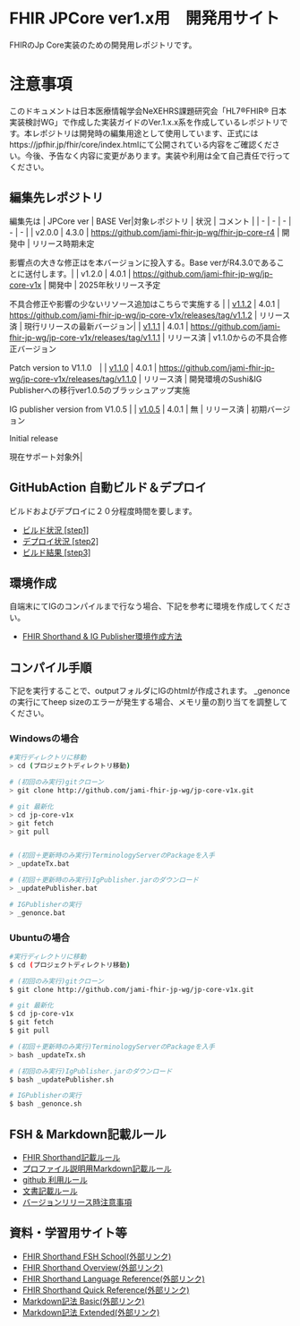 # FHIR JPCore ver1.x用　開発用サイト
FHIRのJp Core実装のための開発用レポジトリです。

# 注意事項
このドキュメントは日本医療情報学会NeXEHRS課題研究会「HL7®FHIR® 日本実装検討WG」で作成した実装ガイドのVer.1.x.x系を作成しているレポジトリです。本レポジトリは開発時の編集用途として使用しています、正式にはhttps://jpfhir.jp/fhir/core/index.htmlにて公開されている内容をご確認ください。今後、予告なく内容に変更があります。実装や利用は全て自己責任で行ってください。


## 編集先レポジトリ
編集先は
| JPCore ver | BASE Ver|対象レポジトリ | 状況 | コメント | 
| - | - | - | - | - |
| v2.0.0  | 4.3.0 | https://github.com/jami-fhir-jp-wg/fhir-jp-core-r4 | 開発中 | リリース時期未定<p/>影響点の大きな修正はを本バージョンに投入する。Base verがR4.3.0であることに送付します。|
| v1.2.0  | 4.0.1 | https://github.com/jami-fhir-jp-wg/jp-core-v1x | 開発中 | 2025年秋リリース予定<p/>不具合修正や影響の少ないリソース追加はこちらで実施する |
| [v1.1.2](https://jpfhir.jp/fhir/core/1.1.2/index.html)  | 4.0.1 | https://github.com/jami-fhir-jp-wg/jp-core-v1x/releases/tag/v1.1.2 | リリース済 | 現行リリースの最新バージョン| 
| [v1.1.1](https://jpfhir.jp/fhir/core/1.1.1/index.html)  | 4.0.1 | https://github.com/jami-fhir-jp-wg/jp-core-v1x/releases/tag/v1.1.1 | リリース済 | v1.1.0からの不具合修正バージョン<p/>Patch version to V1.1.0　|
| [v1.1.0](https://jpfhir.jp/fhir/core/1.1.0/index.html)  | 4.0.1 | https://github.com/jami-fhir-jp-wg/jp-core-v1x/releases/tag/v1.1.0 | リリース済 | 開発環境のSushi&IG Publisherへの移行ver1.0.5のブラッシュアップ実施<p/>IG publisher version from V1.0.5 |
| [v1.0.5](https://jpfhir.jp/jpcorev1ig/index.html)  | 4.0.1 | 無 | リリース済 | 初期バージョン<p/>Initial release<p/>現在サポート対象外| 
## GitHubAction 自動ビルド＆デプロイ
ビルドおよびデプロイに２０分程度時間を要します。
* [ビルド状況 [step1]](https://github.com/jami-fhir-jp-wg/jp-core-v1x/actions)
* [デプロイ状況 [step2]](https://github.com/jami-fhir-jp-wg/jp-core-v1xpages/actions)
* [ビルド結果 [step3]](https://jami-fhir-jp-wg.github.io/jp-core-v1xpages/index.html)

## 環境作成
自端末にてIGのコンパイルまで行なう場合、下記を参考に環境を作成してください。
* [FHIR Shorthand & IG Publisher環境作成方法](docs/environment.md)

## コンパイル手順
下記を実行することで、outputフォルダにIGのhtmlが作成されます。
_genonceの実行にてheep sizeのエラーが発生する場合、メモリ量の割り当てを調整してください。

### Windowsの場合
``` sh
#実行ディレクトリに移動
> cd (プロジェクトディレクトリ移動)

# (初回のみ実行)gitクローン
> git clone http://github.com/jami-fhir-jp-wg/jp-core-v1x.git

# git 最新化
> cd jp-core-v1x
> git fetch
> git pull


# (初回＋更新時のみ実行)TerminologyServerのPackageを入手
> _updateTx.bat

# (初回＋更新時のみ実行)IgPublisher.jarのダウンロード
> _updatePublisher.bat

# IGPublisherの実行
> _genonce.bat
```

### Ubuntuの場合
``` sh
#実行ディレクトリに移動
$ cd (プロジェクトディレクトリ移動)

# (初回のみ実行)gitクローン
$ git clone http://github.com/jami-fhir-jp-wg/jp-core-v1x.git

# git 最新化
$ cd jp-core-v1x
$ git fetch
$ git pull

# (初回＋更新時のみ実行)TerminologyServerのPackageを入手
> bash _updateTx.sh

# (初回のみ実行)IgPublisher.jarのダウンロード
$ bash _updatePublisher.sh

# IGPublisherの実行
$ bash _genonce.sh
```

## FSH & Markdown記載ルール
* [FHIR Shorthand記載ルール](docs/fishingrule.md)
* [プロファイル説明用Markdown記載ルール](docs/template_intronotes.md)
* [github 利用ルール](docs/githubflow.md)
* [文書記載ルール](docs/ig_rules.md)
* [バージョンリリース時注意事項](docs/for-release.md)

## 資料・学習用サイト等
* [FHIR Shorthand FSH School(外部リンク)](https://fshschool.org/)
* [FHIR Shorthand Overview(外部リンク)](https://build.fhir.org/ig/HL7/fhir-shorthand/overview.html)
* [FHIR Shorthand Language Reference(外部リンク)](https://build.fhir.org/ig/HL7/fhir-shorthand/reference.html)
* [FHIR Shorthand Quick Reference(外部リンク)](https://build.fhir.org/ig/HL7/fhir-shorthand/FSHQuickReference.pdf)
* [Markdown記法 Basic(外部リンク)](https://www.markdownguide.org/basic-syntax/)
* [Markdown記法 Extended(外部リンク)](https://www.markdownguide.org/extended-syntax/)

